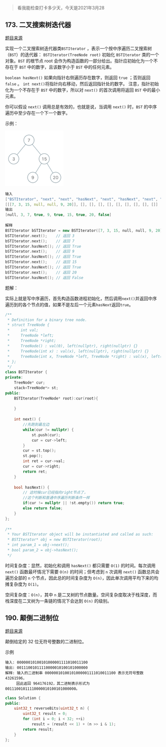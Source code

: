 > 看我能检查打卡多少天，今天是2021年3月28

## 173. 二叉搜索树迭代器

[题目来源](https://leetcode-cn.com/problems/binary-search-tree-iterator/)

实现一个二叉搜索树迭代器类`BSTIterator` ，表示一个按中序遍历二叉搜索树（`BST`）的迭代器：
`BSTIterator(TreeNode root)` 初始化 `BSTIterator` 类的一个对象。`BST` 的根节点 root 会作为构造函数的一部分给出。指针应初始化为一个不存在于 `BST` 中的数字，且该数字小于 `BST` 中的任何元素。

`boolean hasNext()` 如果向指针右侧遍历存在数字，则返回 `true` ；否则返回 `false` 。
`int next()`将指针向右移动，然后返回指针处的数字。
注意，指针初始化为一个不存在于 `BST` 中的数字，所以对 `next()` 的首次调用将返回 `BST` 中的最小元素。

你可以假设 `next()` 调用总是有效的，也就是说，当调用 `next()` 时，`BST` 的中序遍历中至少存在一个下一个数字。

示例：

![](./img/LC每日一题/bst-tree.png)

```cpp
输入
["BSTIterator", "next", "next", "hasNext", "next", "hasNext", "next", "hasNext", "next", "hasNext"]
[[[7, 3, 15, null, null, 9, 20]], [], [], [], [], [], [], [], [], []]
输出
[null, 3, 7, true, 9, true, 15, true, 20, false]

解释
BSTIterator bSTIterator = new BSTIterator([7, 3, 15, null, null, 9, 20]);
bSTIterator.next();    // 返回 3
bSTIterator.next();    // 返回 7
bSTIterator.hasNext(); // 返回 True
bSTIterator.next();    // 返回 9
bSTIterator.hasNext(); // 返回 True
bSTIterator.next();    // 返回 15
bSTIterator.hasNext(); // 返回 True
bSTIterator.next();    // 返回 20
bSTIterator.hasNext(); // 返回 False
```

题解：

实际上就是写中序遍历，首先构造函数进程初始化，然后调用`next()`并返回中序遍历到的各个节点的值，如果不是左后一个元素`hasNext`返回`true`。

```cpp
/**
 * Definition for a binary tree node.
 * struct TreeNode {
 *     int val;
 *     TreeNode *left;
 *     TreeNode *right;
 *     TreeNode() : val(0), left(nullptr), right(nullptr) {}
 *     TreeNode(int x) : val(x), left(nullptr), right(nullptr) {}
 *     TreeNode(int x, TreeNode *left, TreeNode *right) : val(x), left(left), right(right) {}
 * };
 */
class BSTIterator {
private:
    TreeNode* cur;
    stack<TreeNode*> st;
public:
    BSTIterator(TreeNode* root):cur(root){

    }
    
    int next() {
        //先跑到最左边
        while(cur != nullptr) {
            st.push(cur);
            cur = cur->left;
        }
        cur = st.top();
        st.pop();
        int ret = cur->val;
        cur = cur->right;
        return ret;
    }
    
    bool hasNext() {
        // 这时候cur已经指向right节点了，
        //这个判断和普通中序遍历判断条件一样
        if(cur != nullptr || !st.empty()) return true;
        else return false;
    }
};

/**
 * Your BSTIterator object will be instantiated and called as such:
 * BSTIterator* obj = new BSTIterator(root);
 * int param_1 = obj->next();
 * bool param_2 = obj->hasNext();
 */
```

时间复杂度：显然，初始化和调用 `hasNext()` 都只需要 `O(1)` 的时间。每次调用 `next()` 函数最坏情况下需要 `O(n)` 的时间；但考虑到 `n` 次调用 `next()` 函数总共会遍历全部的 `n` 个节点，因此总的时间复杂度为 `O(n)`，因此单次调用平均下来的均摊复杂度为 `O(1)`。

空间复杂度：`O(n)`，其中 `n` 是二叉树的节点数量。空间复杂度取决于栈深度，而栈深度在二叉树为一条链的情况下会达到 `O(n)` 的级别。

## 190. 颠倒二进制位

[题目来源](https://leetcode-cn.com/problems/reverse-bits/)

颠倒给定的 32 位无符号整数的二进制位。

示例
```
输入: 00000010100101000001111010011100
输出: 00111001011110000010100101000000
解释: 输入的二进制串 00000010100101000001111010011100 表示无符号整数 43261596，
     因此返回 964176192，其二进制表示形式为 00111001011110000010100101000000。
```

```cpp
class Solution {
public:
    uint32_t reverseBits(uint32_t n) {
        uint32_t result = 0;
        for (int i = 0; i < 32; ++i)
            result = (result << 1) + (n >> i & 1);
        return result;
    }
};
```
